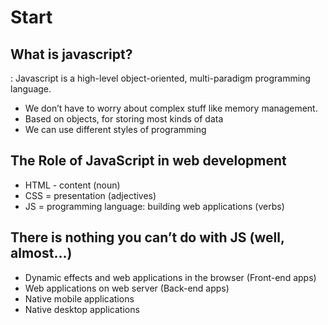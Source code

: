 # Start

## What is javascript?

: Javascript is a high-level object-oriented, multi-paradigm programming language.

-   We don’t have to worry about complex stuff like memory management.
-   Based on objects, for storing most kinds of data
-   We can use different styles of programming

## The Role of JavaScript in web development

-   HTML - content (noun)
-   CSS = presentation (adjectives)
-   JS = programming language: building web applications (verbs)

## There is nothing you can’t do with JS (well, almost…)

-   Dynamic effects and web applications in the browser (Front-end apps)
-   Web applications on web server (Back-end apps)
-   Native mobile applications
-   Native desktop applications
